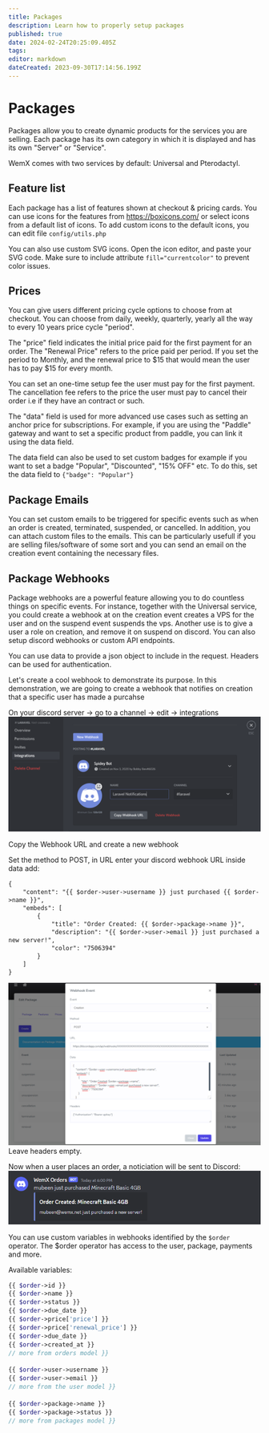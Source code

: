 ```yaml
---
title: Packages
description: Learn how to properly setup packages
published: true
date: 2024-02-24T20:25:09.405Z
tags: 
editor: markdown
dateCreated: 2023-09-30T17:14:56.199Z
---
```


# Packages

Packages allow you to create dynamic products for the services you are selling. Each package has its own category in which it is displayed and has its own "Server" or "Service". 

WemX comes with two services by default: Universal and Pterodactyl.

## Feature list

Each package has a list of features shown at checkout & pricing cards. You can use icons for the features from https://boxicons.com/ or select icons from a default list of icons. To add custom icons to the default icons, you can edit file `config/utils.php`

You can also use custom SVG icons. Open the icon editor, and paste your SVG code. Make sure to include attribute `fill="currentcolor"` to prevent color issues.

## Prices

You can give users different pricing cycle options to choose from at checkout. You can choose from daily, weekly, quarterly, yearly all the way to every 10 years price cycle "period".

The "price" field indicates the initial price paid for the first payment for an order. The "Renewal Price" refers to the price paid per period. If you set the period to Monthly, and the renewal price to $15 that would mean the user has to pay $15 for every month. 

You can set an one-time setup fee the user must pay for the first payment. The cancellation fee refers to the price the user must pay to cancel their order i.e if they have an contract or such.

The "data" field is used for more advanced use cases such as setting an anchor price for subscriptions. For example, if you are using the "Paddle" gateway and want to set a specific product from paddle, you can link it using the data field.

The data field can also be used to set custom badges for example if you want to set a badge "Popular", "Discounted", "15% OFF" etc. To do this, set the data field to `{"badge": "Popular"}`

## Package Emails

You can set custom emails to be triggered for specific events such as when an order is created, terminated, suspended, or cancelled. In addition, you can attach custom files to the emails. This can be particularly usefull if you are selling files/software of some sort and you can send an email on the creation event containing the necessary files.

## Package Webhooks

Package webhooks are a powerful feature allowing you to do countless things on specific events. For instance, together with the Universal service, you could create a webhook at on the creation event creates a VPS for the user and on the suspend event suspends the vps. Another use is to give a user a role on creation, and remove it on suspend on discord. You can also setup discord webhooks or custom API endpoints.

You can use data to provide a json object to include in the request. Headers can be used for authentication.

Let's create a cool webhook to demonstrate its purpose. In this demonstration, we are going to create a webhook that notifies on creation that a specific user has made a purcahse

On your discord server -> go to a channel -> edit -> integrations
![Webhook](/assets/webhook/index.png)

Copy the Webhook URL and create a new webhook

Set the method to POST, in URL enter your discord webhook URL inside data add:
```
{
    "content": "{{ $order->user->username }} just purchased {{ $order->name }}",
    "embeds": [
        {
            "title": "Order Created: {{ $order->package->name }}",
            "description": "{{ $order->user->email }} just purchased a new server!",
            "color": "7506394"
        }
    ]
}
```

![Create Webhook](/assets/webhook/create.png)
Leave headers empty.

Now when a user places an order, a noticiation will be sent to Discord:
![Webhook Received](/assets/webhook/received.png)

You can use custom variables in webhooks identified by the `$order` operator. The $order operator has access to the user, package, payments and more.

Available variables:
```php
{{ $order->id }}
{{ $order->name }}
{{ $order->status }}
{{ $order->due_date }}
{{ $order->price['price'] }}
{{ $order->price['renewal_price'] }}
{{ $order->due_date }}
{{ $order->created_at }}
// more from orders model }}

{{ $order->user->username }}
{{ $order->user->email }}
// more from the user model }}

{{ $order->package->name }}
{{ $order->package->status }}
// more from packages model }}
```
